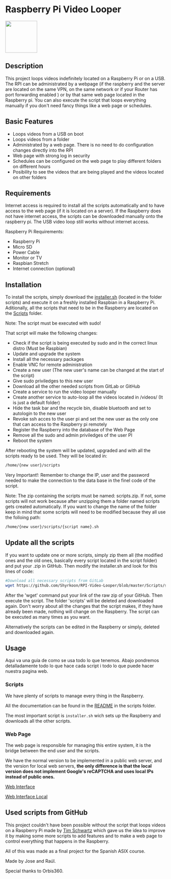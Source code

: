 # Raspberry Pi Video Looper
<img src="Web%20Interface%20Local/images/logo.png" width="100"/>

## Description

This project loops videos indefinitely located on a Raspberry Pi or on a USB. The RPI can be administrated by a webpage (if the raspberry and the server are located on the same VPN, on the same network or if your Router has port forwarding enabled ) or by that same web page located in the Raspberry pi. You can also execute the script that loops everything manually if you don't need fancy things
like a web page or schedules.

## Basic Features
* Loops videos from a USB on boot
* Loops videos from a folder
* Administrated by a web page. There is no need to do configuration changes directly into the RPI
* Web page with strong log in security
* Schedules can be configured on the web page to play different folders on different hours
* Posibility to see the videos that are being played and the videos located on other folders

## Requirements
Internet access is required to install all the scripts automatically and to have access to the web page (if it is located on a server).
If the Raspberry does not have internet access, the scripts can be downloaded manually onto the raspberry pi. The USB video loop still works without internet access.

Raspberry Pi Requirements:
- Raspberry Pi
- Micro SD
- Power Cable
- Monitor or TV
- Raspbian Stretch
- Internet connection (optional)


## Installation
To install the scripts, simply download the [installer.sh](https://github.com/Shyrkoon/RPI-Video-Looper/blob/master/Scripts/installer.sh) (located in the folder scripts)
and execute it on a freshly installed Raspbian in a Raspberry Pi.
Aditionally, all the scripts that need to be in the Raspberry are located on the [Scripts](https://github.com/Shyrkoon/RPI-Video-Looper/tree/master/Scripts) folder.

Note: The script must be executed with sudo!

That script will make the following changes:
* Check if the script is being executed by sudo and in the correct linux distro (Must be Raspbian)
* Update and upgrade the system
* Install all the necessary packages
* Enable VNC for remote administration
* Create a new user (The new user's name can be changed at the start of the script)
* Give sudo priviledges to this new user
* Download all the other needed scripts from GitLab or GitHub
* Create a service to run the video looper manually
* Create another service to auto-loop all the videos located in /videos/ (It is just a default folder)
* Hide the task bar and the recycle bin, disable bluetooth and set to autologin to the new user
* Revoke ssh acces to the user pi and set the new user as the only one that can access to the Raspberry pi remotely
* Register the Raspberry into the database of the Web Page
* Remove all the sudo and admin priviledges of the user PI
* Reboot the system

After rebooting the system will be updated, upgraded and with all the scripts ready to be used. They will be located in:
```bash
/home/{new user}/scripts
```

Very Important!: Remember to change the IP, user and the password needed to make the connection to the data base in the finel code of the script.

Note: The zip containing the scripts must be named: scripts.zip. If not, some scripts will not work because after unzipping them a folder named scripts gets created
automatically. If you want to change the name of the folder keep in mind that some scripts will need to be modified because they all use the folloing path:
```bash
/home/{new user}/scripts/{script name}.sh
```


## Update all the scripts
If you want to update one or more scripts, simply zip them all (the modified ones and the old ones, basically every script located in the script folder) and put your .zip in GitHub. Then modify the installer.sh and look for this lines of code:
```bash
#Download all necessary scripts from GitLab
wget https://github.com/Shyrkoon/RPI-Video-Looper/blob/master/Scripts/scripts.rar?raw=true
```
After the 'wget' command put your link of the raw zip of your GitHub. Then execute the script. The folder 'scripts' will be deleted and downloaded again.
Don't worry about all the changes that the script makes, if they have already been made, nothing will change on the Raspberry.
The script can be executed as many times as you want.

Alternatively the scripts can be edited in the Raspberry or simply, deleted and downloaded again.

## Usage
Aqui va una guia de como se usa todo lo que tenemos.
Abajo pondremos detalladamente todo lo que hace cada script i todo lo que puede hacer nuestra pagina web.

### Scripts

We have plenty of scripts to manage every thing in the Raspberry. 

All the documentation can be found in the [README](https://github.com/Shyrkoon/RPI-Video-Looper/tree/master/Scripts) in the scripts folder.

The most important script is ``` installer.sh ``` wich sets up the Raspberry and downloads all the other scripts.

### Web Page
The web page is responsible for managing this entire system, it is the bridge between the end user and the scripts.

We have the normal version to be implemented in a public web server, and the version for local web servers, **the only difference is that the local version does not implement Google's reCAPTCHA and uses local IPs instead of public ones.**

[Web Interface](https://gitlab.com/j.torrents/projecte/tree/master/Web%20Interface)

[Web Interface Local](https://gitlab.com/j.torrents/projecte/tree/master/Web%20Interface%20Local)

## Used scripts from GitHub
This project couldn't have been possible without the script that loops videos on a Raspberry Pi
made by [Tim Schwartz](https://github.com/timatron/videolooper-raspbian) which gave us the idea 
to improve it by making some more scripts to add features and to make a web page to control
everything that happens in the Raspberry.

All of this was made as a final project for the Spanish ASIX course.

Made by Jose and Raúl.

Special thanks to Orbis360. 

